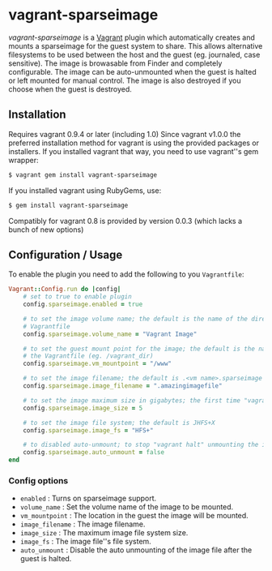 # vagrant-sparseimage

*vagrant-sparseimage* is a [Vagrant](http://vagrantup.com) plugin which automatically creates and mounts a sparseimage for the guest system to share. This allows alternative filesystems to be used between the host and the guest (eg. journaled, case sensitive). The image is browasable from Finder and completely configurable. The image can be auto-unmounted when the guest is halted or left mounted for manual control. The image is also destroyed if you choose when the guest is destroyed.

## Installation

Requires vagrant 0.9.4 or later (including 1.0)
Since vagrant v1.0.0 the preferred installation method for vagrant is using the provided packages or installers. 
If you installed vagrant that way, you need to use vagrant''s gem wrapper:

```bash
$ vagrant gem install vagrant-sparseimage
```

If you installed vagrant using RubyGems, use:

```bash
$ gem install vagrant-sparseimage
```

Compatibly for vagrant 0.8 is provided by version 0.0.3 (which lacks a bunch of new options)

## Configuration / Usage

To enable the plugin you need to add the following to you `Vagrantfile`:

```ruby
Vagrant::Config.run do |config|
	# set to true to enable plugin
	config.sparseimage.enabled = true

	# to set the image volume name; the default is the name of the directory containing the
	# Vagrantfile
	config.sparseimage.volume_name = "Vagrant Image"

	# to set the guest mount point for the image; the default is the name of the directory containing
	# the Vagrantfile (eg. /vagrant_dir)
	config.sparseimage.vm_mountpoint = "/www"

	# to set the image filename; the default is .<vm name>.sparseimage
	config.sparseimage.image_filename = ".amazingimagefile"

	# to set the image maximum size in gigabytes; the first time "vagrant up" the system you will be prompted
	config.sparseimage.image_size = 5

	# to set the image file system; the default is JHFS+X
	config.sparseimage.image_fs = "HFS+"

	# to disabled auto-unmount; to stop "vagrant halt" unmounting the image
	config.sparseimage.auto_unmount = false
end
```

### Config options

* `enabled` : Turns on sparseimage support.
* `volume_name` : Set the volume name of the image to be mounted.
* `vm_mountpoint` : The location in the guest the image will be mounted.
* `image_filename` : The image filename.
* `image_size` : The maximum image file system size.
* `image_fs` : The image file''s file system.
* `auto_unmount` : Disable the auto unmounting of the image file after the guest is halted.


